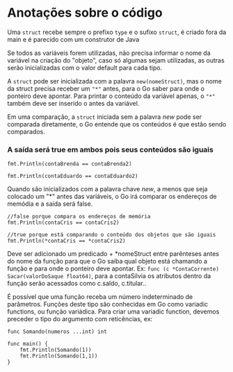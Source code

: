# Anotações sobre o código

Uma `struct` recebe sempre o prefixo `type` e o sufixo `struct`, é criado fora da main e é parecido com um construtor de Java

Se todos as variáveis forem utilizadas, não precisa informar o nome da variável na criação do "objeto", caso só algumas sejam utilizadas, as outras serão inicializadas com o valor default para cada tipo.

A `struct` pode ser inicializada com a palavra `new(nomeStruct)`, mas o nome da struct precisa receber um `"*"` antes, para o Go saber para onde o ponteiro deve apontar. Para printar o conteúdo da variável apenas, o `"*"` também deve ser inserido o antes da variável.

Em uma comparação, a `struct` iniciada sem a palavra *new* pode ser comparada diretamente, o Go entende que os conteúdos é que estão sendo comparados.

### A saída será true em ambos pois seus conteúdos são iguais

    fmt.Println(contaBrenda == contaBrenda2)

    fmt.Println(contaEduardo == contaEduardo2)

Quando são inicializados com a palavra chave *new*, a menos que seja colocado um "*" antes das variáveis, o Go irá comparar os endereços de memódia e a saída será false.

	//false porque compara os endereços de memória
	fmt.Println(contaCris == contaCris2)

	//true porque está comparando o conteúdo dos objetos que são iguais
	fmt.Println(*contaCris == *contaCris2)

Deve ser adicionado um predicado + *nomeStruct entre parênteses antes do nome da função para que o Go saiba qual objeto está chamando a função e para onde o ponteiro deve apontar. Ex: `func (c *ContaCorrente) Sacar(valorDoSaque float64)`, para a contaSilvia os atributos dentro da função serão acessados como c.saldo, c.titular..

É possível que uma função receba um número indeterminado de parâmetros. Funções deste tipo são conhecidas em Go como variadic functions, ou função variádica. Para criar uma variadic function, devemos preceder o tipo do argumento com reticências, ex: 
	
	func Somando(numeros ...int) int

	func main() {
		fmt.Println(Somando(1))
		fmt.Println(Somando(1,1))
	}

